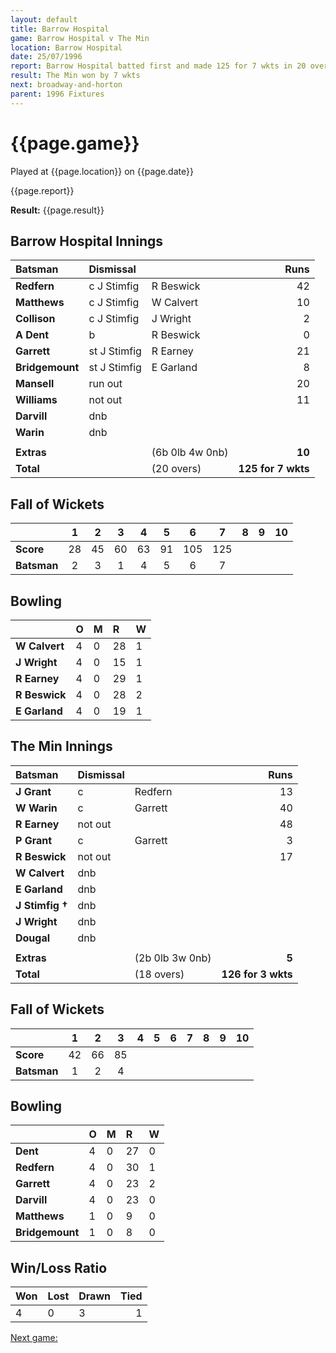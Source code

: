 ```yaml
---
layout: default
title: Barrow Hospital
game: Barrow Hospital v The Min
location: Barrow Hospital
date: 25/07/1996
report: Barrow Hospital batted first and made 125 for 7 wkts in 20 overs. The Min replied 126 for 3 wkts
result: The Min won by 7 wkts
next: broadway-and-horton
parent: 1996 Fixtures
---
```


# {{page.game}}

Played at {{page.location}} on {{page.date}}

{{page.report}}

**Result:** {{page.result}}

## Barrow Hospital Innings

| Batsman | Dismissal |  | Runs |
|:---|:---|---|---:|
| **Redfern** | c J Stimfig | R Beswick | 42 |
| **Matthews** | c J Stimfig | W Calvert | 10 |
| **Collison** | c J Stimfig | J Wright | 2 |
| **A Dent** | b | R Beswick | 0 |
| **Garrett** | st J Stimfig | R Earney | 21 |
| **Bridgemount** | st J Stimfig | E Garland | 8 |
| **Mansell** | run out |  | 20 |
| **Williams** | not out |  | 11 |
| **Darvill** | dnb |  |  |
| **Warin** | dnb |  |  |
|  |  |  |  |
| **Extras** | | (6b 0lb 4w 0nb) | **10** |
| **Total** | | (20 overs) | **125 for 7 wkts** |

## Fall of Wickets

| | 1 | 2 | 3 | 4 | 5 | 6 | 7 | 8 | 9 | 10 |
|---|:---:|:---:|:---:|:---:|:---:|:---:|:---:|:---:|:---:|:---:|
| **Score** | 28 | 45 | 60 | 63 | 91 | 105 | 125 |  |  |  |
| **Batsman** | 2 | 3 | 1 | 4 | 5 | 6 | 7 |  |  |  |

## Bowling

| | O | M | R | W |
|---|:---|:---|:---|:---|
| **W Calvert** | 4 | 0 | 28 | 1 |
| **J Wright** | 4 | 0 | 15 | 1 |
| **R Earney** | 4 | 0 | 29 | 1 |
| **R Beswick** | 4 | 0 | 28 | 2 |
| **E Garland** | 4 | 0 | 19 | 1 |

## The Min Innings

| Batsman | Dismissal |  | Runs |
|:---|:---|---|---:|
| **J Grant** | c | Redfern | 13 |
| **W Warin** | c | Garrett | 40 |
| **R Earney** | not out |  | 48 |
| **P Grant** | c | Garrett | 3 |
| **R Beswick** | not out |  | 17 |
| **W Calvert** | dnb |  |  |
| **E Garland** | dnb |  |  |
| **J Stimfig &#8224;** | dnb |  |  |
| **J Wright** | dnb |  |  |
| **Dougal** | dnb |  |  |
|  |  |  |  |
| **Extras** | | (2b 0lb 3w 0nb) | **5** |
| **Total** | | (18 overs) | **126 for 3 wkts** |

## Fall of Wickets

| | 1 | 2 | 3 | 4 | 5 | 6 | 7 | 8 | 9 | 10 |
|---|:---:|:---:|:---:|:---:|:---:|:---:|:---:|:---:|:---:|:---:|
| **Score** | 42 | 66 | 85 |  |  |  |  |  |  |  |
| **Batsman** | 1 | 2 | 4 |  |  |  |  |  |  |  |

## Bowling

| | O | M | R | W |
|---|:---|:---|:---|:---|
| **Dent** | 4 | 0 | 27 | 0 |
| **Redfern** | 4 | 0 | 30 | 1 |
| **Garrett** | 4 | 0 | 23 | 2 |
| **Darvill** | 4 | 0 | 23 | 0 |
| **Matthews** | 1 | 0 | 9 | 0 |
| **Bridgemount** | 1 | 0 | 8 | 0 |

## Win/Loss Ratio

| Won | Lost | Drawn | Tied |
|:---|:---|:---|---:|
| 4 | 0 | 3 | 1 |

[Next game:]({{page.next}})